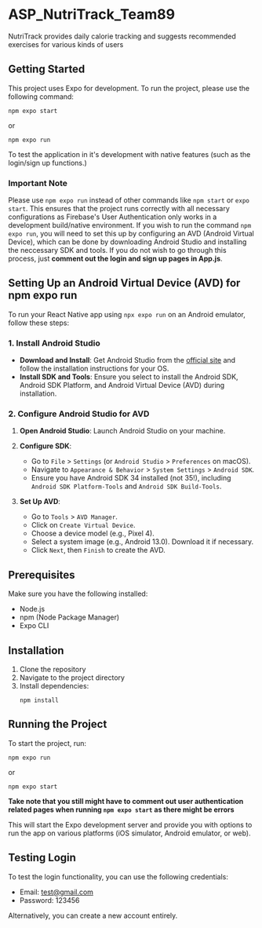 # ASP_NutriTrack_Team89
NutriTrack provides daily calorie tracking and suggests recommended exercises for various kinds of users 

## Getting Started

This project uses Expo for development. To run the project, please use the following command:

```
npm expo start
```
or

```
npm expo run
```
To test the application in it's development with native features (such as the login/sign up functions.)

### Important Note

Please use `npm expo run` instead of other commands like `npm start` or `expo start`. This ensures that the project runs correctly with all necessary configurations as Firebase's User Authentication only works in a development build/native environment. If you wish to run the command `npm expo run`, you will need to set this up by configuring an AVD (Android Virtual Device), which can be done by downloading Android Studio and installing the neccessary SDK and tools. If you do not wish to go through this process, just **comment out the login and sign up pages in App.js**.

## Setting Up an Android Virtual Device (AVD) for npm expo run

To run your React Native app using `npx expo run` on an Android emulator, follow these steps:

### 1. Install Android Studio

- **Download and Install**: Get Android Studio from the [official site](https://developer.android.com/studio) and follow the installation instructions for your OS.
- **Install SDK and Tools**: Ensure you select to install the Android SDK, Android SDK Platform, and Android Virtual Device (AVD) during installation.

### 2. Configure Android Studio for AVD

1. **Open Android Studio**:
   Launch Android Studio on your machine.

2. **Configure SDK**:
   - Go to `File` > `Settings` (or `Android Studio` > `Preferences` on macOS).
   - Navigate to `Appearance & Behavior` > `System Settings` > `Android SDK`.
   - Ensure you have Android SDK 34 installed (not 35!), including `Android SDK Platform-Tools` and `Android SDK Build-Tools`.

3. **Set Up AVD**:
   - Go to `Tools` > `AVD Manager`.
   - Click on `Create Virtual Device`.
   - Choose a device model (e.g., Pixel 4).
   - Select a system image (e.g., Android 13.0). Download it if necessary.
   - Click `Next`, then `Finish` to create the AVD.

## Prerequisites

Make sure you have the following installed:
- Node.js
- npm (Node Package Manager)
- Expo CLI

## Installation

1. Clone the repository
2. Navigate to the project directory
3. Install dependencies:
   ```
   npm install
   ```

## Running the Project

To start the project, run:

```
npm expo run
```
or

```
npm expo start
```
**Take note that you still might have to comment out user authentication related pages when running `npm expo start` as there might be errors**

This will start the Expo development server and provide you with options to run the app on various platforms (iOS simulator, Android emulator, or web).

## Testing Login

To test the login functionality, you can use the following credentials:

- Email: test@gmail.com
- Password: 123456

Alternatively, you can create a new account entirely.
